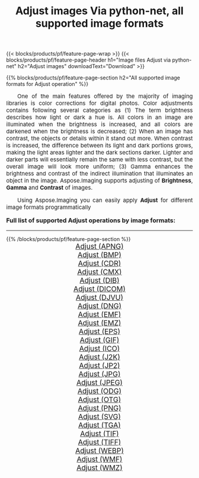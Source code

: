 ﻿---
title: Adjust images Via python-net, all supported image formats 
weight: 3920
url: /hi/python-net/adjust/ 
lang: hi
langdirlevel: 2
locales: zh-hans,ja,it,ru,de,es,fr,nl,id,lt,pl,pt,vi,tr,ko,zh-hant,ar,hi,th,sv,cs,uk,he
description: Using Aspose.Imaging you can easily Adjust images Via python-net
---

{{< blocks/products/pf/feature-page-wrap >}}
{{< blocks/products/pf/feature-page-header h1="Image files Adjust via python-net" h2="Adjust images" downloadText="Download" >}}


{{% blocks/products/pf/feature-page-section  h2="All supported image formats for Adjust operation" %}}
<p align="justify" style="text-indent:2em;font-size:15px;">
One of the main features offered by the majority of imaging libraries is color corrections for digital photos.  Color adjustments contains following several categories as (1) The term brightness describes how light or dark a hue is. All colors in an image are illuminated when the brightness is increased, and all colors are darkened when the brightness is decreased; (2) When an image has contrast, the objects or details within it stand out more. When contrast is increased, the difference between its light and dark portions grows, making the light areas lighter and the dark sections darker. Lighter and darker parts will essentially remain the same with less contrast, but the overall image will look more uniform; (3) Gamma enhances the brightness and contrast of the indirect illumination that illuminates an object in the image. Aspose.Imaging supports adjusting of <b>Brightness</b>, <b>Gamma</b> and <b>Contrast</b> of images.
</p>
<p align="justify" style="text-indent:2em;font-size:15px;">
Using Aspose.Imaging you can easily apply <b>Adjust</b> for different image formats programmatically
</p>
<h3 style="margin-top:16px;">
Full list of supported Adjust operations by image formats:
</h3>
<hr/>
{{% /blocks/products/pf/feature-page-section %}}
<div class="container-fluid productfamilypage bg-gray">
    <div class="convertypes bg-gray agp-content section">
        <div class="container">
		<div class="row other-converters" style="gap: 10px;font-size: 19px;text-align:center;">
		    <div class='col-md-3 other-converter remove-lp remove-rp'><a href="/imaging/hi/python-net/adjust/apng/" style="padding:15px;">Adjust (APNG)</a></div><div class='col-md-3 other-converter remove-lp remove-rp'><a href="/imaging/hi/python-net/adjust/bmp/" style="padding:15px;">Adjust (BMP)</a></div><div class='col-md-3 other-converter remove-lp remove-rp'><a href="/imaging/hi/python-net/adjust/cdr/" style="padding:15px;">Adjust (CDR)</a></div><div class='col-md-3 other-converter remove-lp remove-rp'><a href="/imaging/hi/python-net/adjust/cmx/" style="padding:15px;">Adjust (CMX)</a></div><div class='col-md-3 other-converter remove-lp remove-rp'><a href="/imaging/hi/python-net/adjust/dib/" style="padding:15px;">Adjust (DIB)</a></div><div class='col-md-3 other-converter remove-lp remove-rp'><a href="/imaging/hi/python-net/adjust/dicom/" style="padding:15px;">Adjust (DICOM)</a></div><div class='col-md-3 other-converter remove-lp remove-rp'><a href="/imaging/hi/python-net/adjust/djvu/" style="padding:15px;">Adjust (DJVU)</a></div><div class='col-md-3 other-converter remove-lp remove-rp'><a href="/imaging/hi/python-net/adjust/dng/" style="padding:15px;">Adjust (DNG)</a></div><div class='col-md-3 other-converter remove-lp remove-rp'><a href="/imaging/hi/python-net/adjust/emf/" style="padding:15px;">Adjust (EMF)</a></div><div class='col-md-3 other-converter remove-lp remove-rp'><a href="/imaging/hi/python-net/adjust/emz/" style="padding:15px;">Adjust (EMZ)</a></div><div class='col-md-3 other-converter remove-lp remove-rp'><a href="/imaging/hi/python-net/adjust/eps/" style="padding:15px;">Adjust (EPS)</a></div><div class='col-md-3 other-converter remove-lp remove-rp'><a href="/imaging/hi/python-net/adjust/gif/" style="padding:15px;">Adjust (GIF)</a></div><div class='col-md-3 other-converter remove-lp remove-rp'><a href="/imaging/hi/python-net/adjust/ico/" style="padding:15px;">Adjust (ICO)</a></div><div class='col-md-3 other-converter remove-lp remove-rp'><a href="/imaging/hi/python-net/adjust/j2k/" style="padding:15px;">Adjust (J2K)</a></div><div class='col-md-3 other-converter remove-lp remove-rp'><a href="/imaging/hi/python-net/adjust/jp2/" style="padding:15px;">Adjust (JP2)</a></div><div class='col-md-3 other-converter remove-lp remove-rp'><a href="/imaging/hi/python-net/adjust/jpg/" style="padding:15px;">Adjust (JPG)</a></div><div class='col-md-3 other-converter remove-lp remove-rp'><a href="/imaging/hi/python-net/adjust/jpeg/" style="padding:15px;">Adjust (JPEG)</a></div><div class='col-md-3 other-converter remove-lp remove-rp'><a href="/imaging/hi/python-net/adjust/odg/" style="padding:15px;">Adjust (ODG)</a></div><div class='col-md-3 other-converter remove-lp remove-rp'><a href="/imaging/hi/python-net/adjust/otg/" style="padding:15px;">Adjust (OTG)</a></div><div class='col-md-3 other-converter remove-lp remove-rp'><a href="/imaging/hi/python-net/adjust/png/" style="padding:15px;">Adjust (PNG)</a></div><div class='col-md-3 other-converter remove-lp remove-rp'><a href="/imaging/hi/python-net/adjust/svg/" style="padding:15px;">Adjust (SVG)</a></div><div class='col-md-3 other-converter remove-lp remove-rp'><a href="/imaging/hi/python-net/adjust/tga/" style="padding:15px;">Adjust (TGA)</a></div><div class='col-md-3 other-converter remove-lp remove-rp'><a href="/imaging/hi/python-net/adjust/tif/" style="padding:15px;">Adjust (TIF)</a></div><div class='col-md-3 other-converter remove-lp remove-rp'><a href="/imaging/hi/python-net/adjust/tiff/" style="padding:15px;">Adjust (TIFF)</a></div><div class='col-md-3 other-converter remove-lp remove-rp'><a href="/imaging/hi/python-net/adjust/webp/" style="padding:15px;">Adjust (WEBP)</a></div><div class='col-md-3 other-converter remove-lp remove-rp'><a href="/imaging/hi/python-net/adjust/wmf/" style="padding:15px;">Adjust (WMF)</a></div><div class='col-md-3 other-converter remove-lp remove-rp'><a href="/imaging/hi/python-net/adjust/wmz/" style="padding:15px;">Adjust (WMZ)</a></div>
                </div>
        </div>
    </div>
</div>
<br/>
